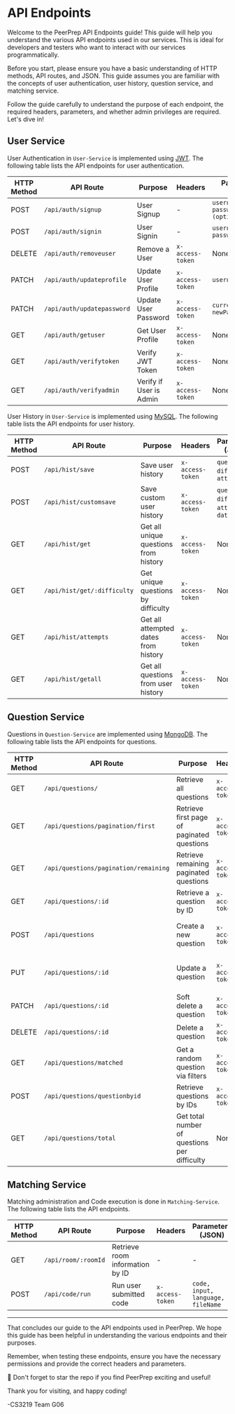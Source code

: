 # API Endpoints

Welcome to the PeerPrep API Endpoints guide! This guide will help you understand the various API endpoints used in our services. This is ideal for developers and testers who want to interact with our services programmatically.

Before you start, please ensure you have a basic understanding of HTTP methods, API routes, and JSON. This guide assumes you are familiar with the concepts of user authentication, user history, question service, and matching service.

Follow the guide carefully to understand the purpose of each endpoint, the required headers, parameters, and whether admin privileges are required. Let's dive in!

## User Service

User Authentication in `User-Service` is implemented using [JWT](https://jwt.io/). The following table lists the API endpoints for user authentication.

| HTTP Method | API Route                 | Purpose                 | Headers         | Parameters (JSON)                             | Require Admin?|
|-------------|---------------------------|-------------------------|-----------------|-----------------------------------------------|---------------|
| POST        | `/api/auth/signup`        | User Signup             | -               | `username, email, password, roles (optional)` | N             |
| POST        | `/api/auth/signin`        | User Signin             | -               | `username, password`                          | N             |
| DELETE      | `/api/auth/removeuser`    | Remove a User           | `x-access-token`| None                                          | N             |
| PATCH       | `/api/auth/updateprofile` | Update User Profile     | `x-access-token`| `username, email`                             | N             |
| PATCH       | `/api/auth/updatepassword`| Update User Password    | `x-access-token`| `currentPassword, newPassword`                | N             |
| GET         | `/api/auth/getuser`       | Get User Profile        | `x-access-token`| None                                          | N             |
| GET         | `/api/auth/verifytoken`   | Verify JWT Token        | `x-access-token`| None                                          | N             |
| GET         | `/api/auth/verifyadmin`   | Verify if User is Admin | `x-access-token`| None                                          | Y             |


User History in `User-Service` is implemented using [MySQL](https://www.mysql.com/). The following table lists the API endpoints for user history.

| HTTP Method | API Route                   | Purpose                               | Headers         | Parameters (JSON)                             |Require Admin?|
|-------------|-----------------------------|---------------------------------------|-----------------|-----------------------------------------------|--------------|
| POST        | `/api/hist/save`            | Save user history                     | `x-access-token`| `questionId`, `difficulty`, `attempt`         | N            |
| POST        | `/api/hist/customsave`      | Save custom user history              | `x-access-token`| `questionId`, `difficulty`, `attempt`, `date` | N            |
| GET         | `/api/hist/get`             | Get all unique questions from history | `x-access-token`| None                                          | N            |
| GET         | `/api/hist/get/:difficulty` | Get unique questions by difficulty    | `x-access-token`| None                                          | N            |
| GET         | `/api/hist/attempts`        | Get all attempted dates from history  | `x-access-token`| None                                          | N            |
| GET         | `/api/hist/getall`          | Get all questions from user history   | `x-access-token`| None                                          | N            |

## Question Service

Questions in `Question-Service` are implemented using [MongoDB](https://www.mongodb.com/). The following table lists the API endpoints for questions.

| HTTP Method | API Route                  | Purpose                                       | Headers         | Parameters (JSON) | Query Parameters |Require Admin?|
|-------------|----------------------------|-----------------------------------------------|-----------------|-------------------|------------------|--------------|
| GET         | `/api/questions/`          | Retrieve all questions                        | `x-access-token`| None              | None             | N |
| GET         | `/api/questions/pagination/first` | Retrieve first page of paginated questions | `x-access-token`| None              | None             | N |
| GET         | `/api/questions/pagination/remaining` | Retrieve remaining paginated questions   | `x-access-token`| None              | None             | N |
| GET         | `/api/questions/:id`       | Retrieve a question by ID                     | `x-access-token`| None              | None             | N |
| POST        | `/api/questions`           | Create a new question                         | `x-access-token`|`title, frontendQuestionId, difficulty, content, category, topics`| None             | Y             |
| PUT         | `/api/questions/:id`       | Update a question                             | `x-access-token`|`title, frontendQuestionId, difficulty, content, category, topics`| None             | Y             |
| PATCH       | `/api/questions/:id`       | Soft delete a question                        | `x-access-token`| None              | None             | Y             |
| DELETE      | `/api/questions/:id`       | Delete a question                             | `x-access-token`| None              | None             | Y             |
| GET         | `/api/questions/matched`   | Get a random question via filters             | `x-access-token`| None              | `difficulty`, `topics` | N |
| POST        | `/api/questions/questionbyid` | Retrieve questions by IDs                  | `x-access-token`| `ids` (array)     | None             | N |
| GET         | `/api/questions/total`     | Get total number of questions per difficulty  | None            | None              | None             | -            |

## Matching Service

Matching administration and Code execution is done in `Matching-Service`. The following table lists the API endpoints.

| HTTP Method | API Route                  | Purpose                                       | Headers         | Parameters (JSON) | Query Parameters |Require Admin?|
|-------------|----------------------------|-----------------------------------------------|-----------------|-------------------|------------------|--------------|
| GET         | `/api/room/:roomId`        | Retrieve room information by ID               | -               | - | None | N |
| POST        | `/api/code/run`            | Run user submitted code                       | `x-access-token`| `code, input, language, fileName` | None | N |

---
That concludes our guide to the API endpoints used in PeerPrep. We hope this guide has been helpful in understanding the various endpoints and their purposes. 

Remember, when testing these endpoints, ensure you have the necessary permissions and provide the correct headers and parameters. 

🌟 Don't forget to star the repo if you find PeerPrep exciting and useful!

Thank you for visiting, and happy coding!

-CS3219 Team G06